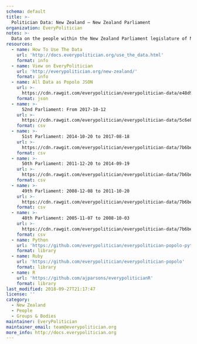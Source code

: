 ```yaml
---
schema: default
title: >-
  Politician Data: New Zealand — New Zealand Parliament
organization: EveryPolitician
notes: >-
  Data on the people within the New Zealand Parliament legislature of New Zealand.
resources:
  - name: How To Use The Data
    url: 'http://docs.everypolitician.org/use_the_data.html'
    format: info
  - name: View on EveryPolitician
    url: 'http://everypolitician.org/new-zealand/'
    format: info
  - name: All Data as Popolo JSON
    url: >-
      https://cdn.rawgit.com/everypolitician/everypolitician-data/e48d91d04384a0471f9e583238ed76dec33a1158/data/New_Zealand/House/ep-popolo-v1.0.json
    format: json
  - name: >-
      52nd Parliament: From 2017-10-12
    url: >-
      https://cdn.rawgit.com/everypolitician/everypolitician-data/5c6e854dc24ba61be471b203cd859bad604b9c64/data/New_Zealand/House/term-52.csv
    format: csv
  - name: >-
      51st Parliament: 2014-10-20 to 2017-08-18
    url: >-
      https://cdn.rawgit.com/everypolitician/everypolitician-data/7b6beec95f93647ea43c1160192041b9816aca58/data/New_Zealand/House/term-51.csv
    format: csv
  - name: >-
      50th Parliament: 2011-12-20 to 2014-09-19
    url: >-
      https://cdn.rawgit.com/everypolitician/everypolitician-data/7b6beec95f93647ea43c1160192041b9816aca58/data/New_Zealand/House/term-50.csv
    format: csv
  - name: >-
      49th Parliament: 2008-12-08 to 2011-10-20
    url: >-
      https://cdn.rawgit.com/everypolitician/everypolitician-data/7b6beec95f93647ea43c1160192041b9816aca58/data/New_Zealand/House/term-49.csv
    format: csv
  - name: >-
      48th Parliament: 2005-11-07 to 2008-10-03
    url: >-
      https://cdn.rawgit.com/everypolitician/everypolitician-data/7b6beec95f93647ea43c1160192041b9816aca58/data/New_Zealand/House/term-48.csv
    format: csv
  - name: Python
    url: 'https://github.com/everypolitician/everypolitician-popolo-python'
    format: library
  - name: Ruby
    url: 'https://github.com/everypolitician/everypolitician-popolo'
    format: library
  - name: R
    url: 'https://github.com/ajparsons/everypoliticianR'
    format: library
last_modified: 2018-09-27T21:17:47
license: ''
category:
  - New Zealand
  - People
  - Groups & Bodies
maintainer: EveryPolitician
maintainer_email: team@everypolitician.org
more_info: http://docs.everypolitician.org
---
```

